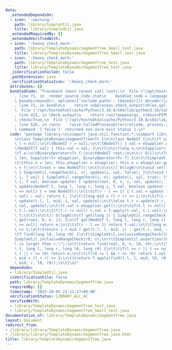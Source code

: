 ```yaml
---
data:
  _extendedDependsOn:
  - icon: ':warning:'
    path: library/SimpleUtil.java
    title: library/SimpleUtil.java
  _extendedRequiredBy: []
  _extendedVerifiedWith:
  - icon: ':heavy_check_mark:'
    path: library/TemplateDynamicSegmentTree_Small_test.java
    title: library/TemplateDynamicSegmentTree_Small_test.java
  - icon: ':heavy_check_mark:'
    path: library/TemplateDynamicSegmentTree_test.java
    title: library/TemplateDynamicSegmentTree_test.java
  _isVerificationFailed: false
  _pathExtension: java
  _verificationStatusIcon: ':heavy_check_mark:'
  attributes: {}
  bundledCode: "Traceback (most recent call last):\n  File \"/opt/hostedtoolcache/Python/3.10.8/x64/lib/python3.10/site-packages/onlinejudge_verify/documentation/build.py\"\
    , line 71, in _render_source_code_stat\n    bundled_code = language.bundle(stat.path,\
    \ basedir=basedir, options={'include_paths': [basedir]}).decode()\n  File \"/opt/hostedtoolcache/Python/3.10.8/x64/lib/python3.10/site-packages/onlinejudge_verify/languages/user_defined.py\"\
    , line 71, in bundle\n    return subprocess.check_output(shlex.split(command))\n\
    \  File \"/opt/hostedtoolcache/Python/3.10.8/x64/lib/python3.10/subprocess.py\"\
    , line 421, in check_output\n    return run(*popenargs, stdout=PIPE, timeout=timeout,\
    \ check=True,\n  File \"/opt/hostedtoolcache/Python/3.10.8/x64/lib/python3.10/subprocess.py\"\
    , line 526, in run\n    raise CalledProcessError(retcode, process.args,\nsubprocess.CalledProcessError:\
    \ Command '['false']' returned non-zero exit status 1.\n"
  code: "package library;\n\nimport java.util.function.*;\nimport library.SimpleUtil;\n\
    \nclass TemplateDynamicSegmentTree<T> {\n\tclass NodeST {\n\t\tT val;\n\t\tNodeST\
    \ l = null;\n\t\tNodeST r = null;\n\t\tNodeST() { val = eSupplier.get(); }\n\t\
    \tNodeST(T val) { this.val = val; }\n\t}\n\n\tlong n;\n\tSupplier<T> eSupplier;\n\
    \tT e;\n\tBinaryOperator<T> f;\n\n\tNodeST root;\n\n\t// O(1)\n\tTemplateDynamicSegmentTree(long\
    \ len, Supplier<T> eSupplier, BinaryOperator<T> f) {\n\t\tSimpleUtil.nonNegativeCheck(len);\n\
    \t\tthis.n = len; this.eSupplier = eSupplier; this.e = eSupplier.get(); this.f\
    \ = f;\n\t\troot = new NodeST();\n\t}\n\n\t// O(logN)\n\tvoid set(long i, T val)\
    \ { SimpleUtil.rangeCheck(i, n); update(i, val, false); }\n\tvoid update(long\
    \ i, T val) { SimpleUtil.rangeCheck(i, n); update(i, val, true); }\n\tvoid update(long\
    \ i, T val, boolean update) { update(root, 0, n, i, val, update); }\n\tNodeST\
    \ update(NodeST t, long l, long r, long i, T val, boolean update) {\n\t\tif(t\
    \ == null) t = new NodeST();\n\t\tif(r - l == 1) { t.val = update ? f.apply(t.val,\
    \ val) : val; return t; }\n\t\tlong mid = (l + r) >> 1;\n\t\tif(i < mid) t.l =\
    \ update(t.l, l, mid, i, val, update);\n\t\telse t.r = update(t.r, mid, r, i,\
    \ val, update);\n\t\tt.val = eSupplier.get();\n\t\tif(t.l != null) t.val = f.apply(t.val,\
    \ t.l.val);\n\t\tif(t.r != null) t.val = f.apply(t.val, t.r.val);\n\t\treturn\
    \ t;\n\t}\n\n\t// O(logN)\n\tT get(long i) { SimpleUtil.rangeCheck(i, n); return\
    \ get(root, 0, n, i); }\n\tT get(NodeST t, long l, long r, long i) {\n\t\tif(t\
    \ == null) return e;\n\t\tif(r - l == 1) return t.val;\n\t\tlong mid = (l + r)\
    \ >> 1;\n\t\treturn i < mid ? get(t.l, l, mid, i) : get(t.r, mid, r, i);\n\t}\n\
    \tT find(long l0, long r0) {\n\t\tSimpleUtil.inclusiveRangeCheck(l0, n);\n\t\t\
    SimpleUtil.inclusiveRangeCheck(r0, n);\n\t\tSimpleUtil.assertion(l0 <= r0, \"\
    l is larger than r.\");\n\t\treturn find(root, 0, n, l0, r0);\n\t}\n\tT find(NodeST\
    \ t, long l, long r, long l0, long r0) {\n\t\tif(l == r || t == null || r0 <=\
    \ l || r <= l0) return e;\n\t\tif(l0 <= l && r <= r0) return t.val;\n\t\tlong\
    \ mid = (l + r) >> 1;\n\t\treturn f.apply(find(t.l, l, mid, l0, r0), find(t.r,\
    \ mid, r, l0, r0));\n\t}\n}"
  dependsOn:
  - library/SimpleUtil.java
  isVerificationFile: false
  path: library/TemplateDynamicSegmentTree.java
  requiredBy: []
  timestamp: '2022-10-05 21:11:17+09:00'
  verificationStatus: LIBRARY_ALL_AC
  verifiedWith:
  - library/TemplateDynamicSegmentTree_test.java
  - library/TemplateDynamicSegmentTree_Small_test.java
documentation_of: library/TemplateDynamicSegmentTree.java
layout: document
redirect_from:
- /library/library/TemplateDynamicSegmentTree.java
- /library/library/TemplateDynamicSegmentTree.java.html
title: library/TemplateDynamicSegmentTree.java
---
```

